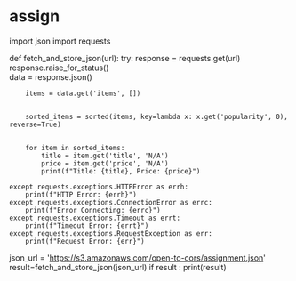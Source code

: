 # assign
import json
import requests

def fetch_and_store_json(url):
    try:
        response = requests.get(url)
        response.raise_for_status()  
        data = response.json()

        items = data.get('items', [])

        
        sorted_items = sorted(items, key=lambda x: x.get('popularity', 0), reverse=True)

       
        for item in sorted_items:
            title = item.get('title', 'N/A')
            price = item.get('price', 'N/A')
            print(f"Title: {title}, Price: {price}")

    except requests.exceptions.HTTPError as errh:
        print(f"HTTP Error: {errh}")
    except requests.exceptions.ConnectionError as errc:
        print(f"Error Connecting: {errc}")
    except requests.exceptions.Timeout as errt:
        print(f"Timeout Error: {errt}")
    except requests.exceptions.RequestException as err:
        print(f"Request Error: {err}")


json_url = 'https://s3.amazonaws.com/open-to-cors/assignment.json'
result=fetch_and_store_json(json_url)
if result :
  print(result)
